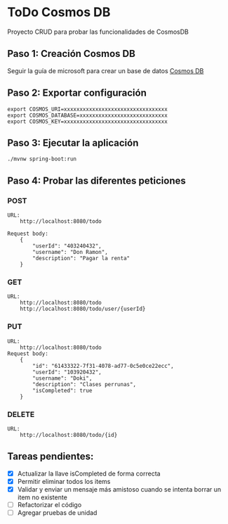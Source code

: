 # ToDo Cosmos DB
Proyecto CRUD para probar las funcionalidades de CosmosDB

## Paso 1: Creación Cosmos DB
Seguir la guía de microsoft para crear un base de datos [Cosmos DB](https://docs.microsoft.com/en-us/azure/cosmos-db/create-cosmosdb-resources-portal)

## Paso 2: Exportar configuración
```
export COSMOS_URI=xxxxxxxxxxxxxxxxxxxxxxxxxxxxxxxxx
export COSMOS_DATABASE=xxxxxxxxxxxxxxxxxxxxxxxxxxxx
export COSMOS_KEY=xxxxxxxxxxxxxxxxxxxxxxxxxxxxxxxxx
```

## Paso 3: Ejecutar la aplicación
```
./mvnw spring-boot:run
```

## Paso 4: Probar las diferentes peticiones

### POST
```
URL:
    http://localhost:8080/todo

Request body:
    {
        "userId": "403240432",
        "username": "Don Ramon",
        "description": "Pagar la renta"
    }
```
### GET
```
URL:
    http://localhost:8080/todo
    http://localhost:8080/todo/user/{userId}
```
### PUT
```
URL:
    http://localhost:8080/todo
Request body:
    {
        "id": "61433322-7f31-4078-ad77-0c5e0ce22ecc",
        "userId": "103920432",
        "username": "Doki",
        "description": "Clases perrunas",
        "isCompleted": true
    }
```
### DELETE
```
URL:
    http://localhost:8080/todo/{id}
```


## Tareas pendientes:
- [x] Actualizar la llave isCompleted de forma correcta
- [x] Permitir eliminar todos los items
- [x] Validar y enviar un mensaje más amistoso cuando se intenta borrar un item no existente
- [ ] Refactorizar el código
- [ ] Agregar pruebas de unidad
